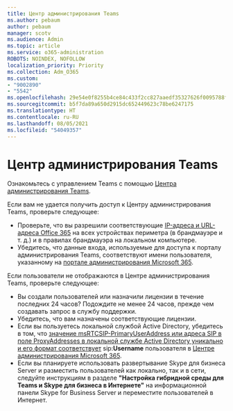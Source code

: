 ```yaml
---
title: Центр администрирования Teams
ms.author: pebaum
author: pebaum
manager: scotv
ms.audience: Admin
ms.topic: article
ms.service: o365-administration
ROBOTS: NOINDEX, NOFOLLOW
localization_priority: Priority
ms.collection: Adm_O365
ms.custom:
- "9002890"
- "5542"
ms.openlocfilehash: 29e54e0f8255b4ce84c433f2cc827aaedf35327626f0095788faef802763bc53
ms.sourcegitcommit: b5f7da89a650d2915dc652449623c78be6247175
ms.translationtype: HT
ms.contentlocale: ru-RU
ms.lasthandoff: 08/05/2021
ms.locfileid: "54049357"
---
```

# <a name="teams-admin-center"></a>Центр администрирования Teams

Ознакомьтесь с управлением Teams с помощью [Центра администрирования Teams](https://docs.microsoft.com/microsoftteams/manage-teams-skypeforbusiness-admin-center).

Если вам не удается получить доступ к Центру администрирования Teams, проверьте следующее:

- Проверьте, что вы разрешили соответствующие [IP-адреса и URL-адреса Office 365](https://docs.microsoft.com/Office365/Enterprise/office-365-ip-web-service) на всех устройствах периметра (в брандмауэре и т. д.) и в правилах брандмауэра на локальном компьютере.
- Убедитесь, что данные входа, используемые для доступа к порталу администрирования Teams, соответствуют имени пользователя, указанному на [портале администрирования Microsoft 365](https://admin.microsoft.com/Adminportal/Home?source=applauncher#/users).

Если пользователи не отображаются в Центре администрирования Teams, проверьте следующее:

- Вы создали пользователей или назначили лицензии в течение последних 24 часов? Подождите не менее 24 часов, прежде чем создавать запрос в службу поддержки.
- Убедитесь, что вам назначены соответствующие лицензии.
- Если вы пользуетесь локальной службой Active Directory, убедитесь в том, что [значение msRTCSIP-PrimaryUserAddress или адреса SIP в поле ProxyAddresses в локальной службе Active Directory уникально и его формат соответствует](https://docs.microsoft.com/skypeforbusiness/troubleshoot/online-configuration/msrtcsip-primaryuseraddress-proxyaddaddress) sip:**Username** пользователя в [Центре администрирования Microsoft 365](https://admin.microsoft.com/Adminportal/Home?source=applauncher#/users).
- Если вы планируете использовать развертывание Skype для бизнеса Server и разместить пользователей как локально, так и в сети, следуйте инструкциям в разделе **"Настройка гибридной среды для Teams и Skype для бизнеса в Интернете"** на информационной панели Skype for Business Server и переместите пользователей в Интернет.
